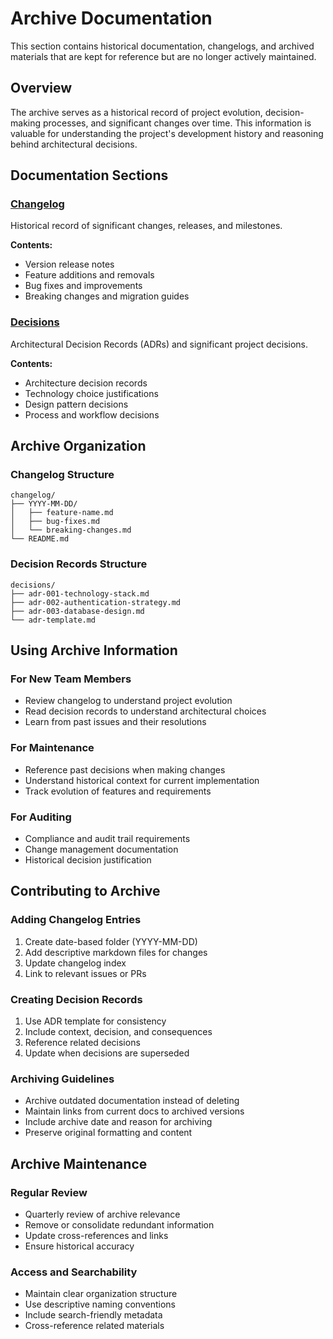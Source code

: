 # Archive Documentation

This section contains historical documentation, changelogs, and archived materials that are kept for reference but are no longer actively maintained.

## Overview

The archive serves as a historical record of project evolution, decision-making processes, and significant changes over time. This information is valuable for understanding the project's development history and reasoning behind architectural decisions.

## Documentation Sections

### [Changelog](./changelog/)
Historical record of significant changes, releases, and milestones.

**Contents:**
- Version release notes
- Feature additions and removals
- Bug fixes and improvements
- Breaking changes and migration guides

### [Decisions](./decisions/)
Architectural Decision Records (ADRs) and significant project decisions.

**Contents:**
- Architecture decision records
- Technology choice justifications
- Design pattern decisions
- Process and workflow decisions

## Archive Organization

### Changelog Structure
```
changelog/
├── YYYY-MM-DD/
│   ├── feature-name.md
│   ├── bug-fixes.md
│   └── breaking-changes.md
└── README.md
```

### Decision Records Structure
```
decisions/
├── adr-001-technology-stack.md
├── adr-002-authentication-strategy.md
├── adr-003-database-design.md
└── adr-template.md
```

## Using Archive Information

### For New Team Members
- Review changelog to understand project evolution
- Read decision records to understand architectural choices
- Learn from past issues and their resolutions

### For Maintenance
- Reference past decisions when making changes
- Understand historical context for current implementation
- Track evolution of features and requirements

### For Auditing
- Compliance and audit trail requirements
- Change management documentation
- Historical decision justification

## Contributing to Archive

### Adding Changelog Entries
1. Create date-based folder (YYYY-MM-DD)
2. Add descriptive markdown files for changes
3. Update changelog index
4. Link to relevant issues or PRs

### Creating Decision Records
1. Use ADR template for consistency
2. Include context, decision, and consequences
3. Reference related decisions
4. Update when decisions are superseded

### Archiving Guidelines
- Archive outdated documentation instead of deleting
- Maintain links from current docs to archived versions
- Include archive date and reason for archiving
- Preserve original formatting and content

## Archive Maintenance

### Regular Review
- Quarterly review of archive relevance
- Remove or consolidate redundant information
- Update cross-references and links
- Ensure historical accuracy

### Access and Searchability
- Maintain clear organization structure
- Use descriptive naming conventions
- Include search-friendly metadata
- Cross-reference related materials